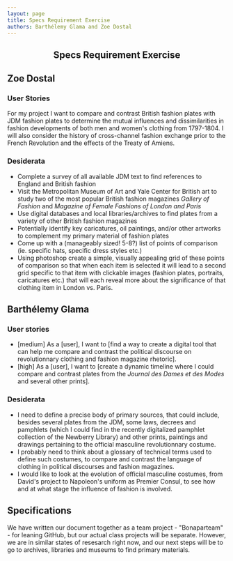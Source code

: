 ```yaml
---
layout: page
title: Specs Requirement Exercise
authors: Barthélemy Glama and Zoe Dostal
---
```


<center><h2><b>Specs Requirement Exercise</b></h2></center>

## Zoe Dostal 

### User Stories

For my project I want to compare and contrast British fashion plates with JDM fashion plates to determine the mutual influences and dissimilarities in fashion developments of both men and women's clothing from 1797-1804. I will also consider the history of cross-channel fashion exchange prior to the French Revolution and the effects of the Treaty of Amiens. 

### Desiderata

* Complete a survey of all available JDM text to find references to England and British fashion
* Visit the Metropolitan Museum of Art and Yale Center for British art to study two of the most popular British fashion magazines *Gallery of Fashion* and *Magazine of Female Fashions of London and Paris*
* Use digital databases and local libraries/archives to find plates from a variety of other British fashion magazines
* Potentially identify key caricatures, oil paintings, and/or other artworks to complement my primary material of fashion plates
* Come up with a (manageably sized! 5-8?) list of points of comparison (ie. specific hats, specific dress styles etc.)
* Using photoshop create a simple, visually appealing grid of these points of comparison so that when each item is selected it will lead to a second grid specific to that item with clickable images (fashion plates, portraits, caricatures etc.) that will each reveal more about the significance of that clothing item in London vs. Paris.

## Barthélemy Glama

### User stories

- [medium] As a [user], I want to [find a way to create a digital tool that can help me compare and contrast the political discourse on revolutionnary clothing and fashion magazine rhetoric].
- [high] As a [user], I want to [create a dynamic timeline where I could compare and contrast plates from the *Journal des Dames et des Modes* and several other prints].

### Desiderata

- I need to define a precise body of primary sources, that could include, besides several plates from the JDM, some laws, decrees and pamphlets (which I could find in the recently digitalized pamphlet collection of the Newberry Library) and other prints, paintings and drawings pertaining to the official masculine revolutionnary costume.
- I probably need to think about a glossary of technical terms used to define such costumes, to compare and contrast the language of clothing in political discourses and fashion magazines.
- I would like to look at the evolution of official masculine costumes, from David's project to Napoleon's uniform as Premier Consul, to see how and at what stage the influence of fashion is involved.

## Specifications

We have written our document together as a team project - "Bonaparteam" - for leaning GitHub, but our actual class projects will be separate. However, we are in similar states of resesarch right now, and our next steps will be to go to archives, libraries and museums to find primary materials. 



